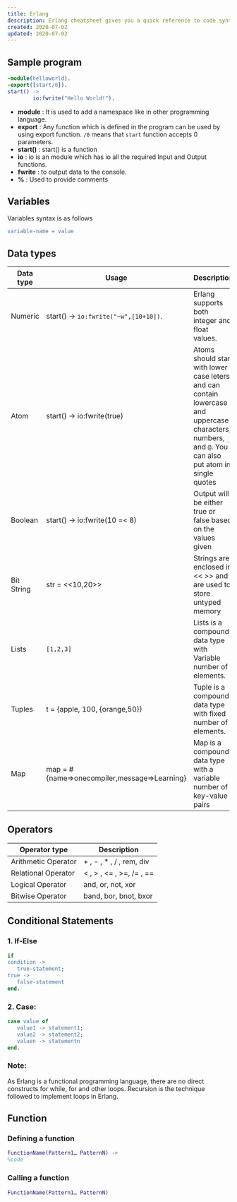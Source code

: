 ```yaml
---
title: Erlang 
description: Erlang cheatsheet gives you a quick reference to code syntax with examples makes it handy while coding.
created: 2020-07-02
updated: 2020-07-02
---
```


## Sample program

```erlang
-module(helloworld).
-export([start/0]).
start() ->
		io:fwrite("Hello World!").
```
* **module** : It is used to add a namespace like in other programming language. 
* **export** : Any function which is defined in the program can be used by using export function. `/0` means that `start` function accepts 0 parameters.
* **start()** : start() is a function
* **io** : io is an module which has io all the required Input and Output functions.
* **fwrite** : to output data to the console.
* **%** : Used to provide comments

## Variables
Variables syntax is as follows

```erlang
variable-name = value
```
## Data types

| Data type| Usage| Description|
|----|----|----|
| Numeric| start() -> `io:fwrite("~w",[10+10])`. | Erlang supports both integer and float values.|
| Atom| start() -> io:fwrite(true) | Atoms should start with lower case leters and can contain  lowercase and uppercase characters, numbers, `_` and `@`. You can also put atom in single quotes|
| Boolean | start() ->  io:fwrite(10 =< 8)| Output will be either true or false based on the values given|
| Bit String|  str = <<10,20>>| Strings are enclosed in << >> and are used to store untyped memory|
| Lists| `[1,2,3]`| Lists is a compound data type with Variable number of elements.|
| Tuples| t = {apple, 100, {orange,50}} | Tuple is a compound data type with fixed number of elements.|
|Map| map = #{name=>onecompiler,message=>Learning}| Map is a compound data type with a variable number of key-value pairs|

## Operators
| Operator type | Description|
|----|-----|
| Arithmetic Operator|+ , - , * , / , rem, div|
| Relational Operator| < , > , <= , >=, /= , ==| 
| Logical Operator| and, or, not, xor |
| Bitwise Operator | band, bor, bnot, bxor|

## Conditional Statements

### 1. If-Else

```erlang
if
condition ->
   true-statement;
true ->
   false-statement
end.
```

### 2. Case:

```erlang
case value of
   value1 -> statement1;
   value2 -> statement2;
   valuen -> statementn
end.
```
### Note:
As Erlang is a functional programming language, there are no direct constructs for while, for and other loops. Recursion is the technique followed to implement loops in Erlang. 

## Function

### Defining a function
```erlang
FunctionName(Pattern1… PatternN) ->
%code
```
### Calling a function
```erlang
FunctionName(Pattern1… PatternN)
```
